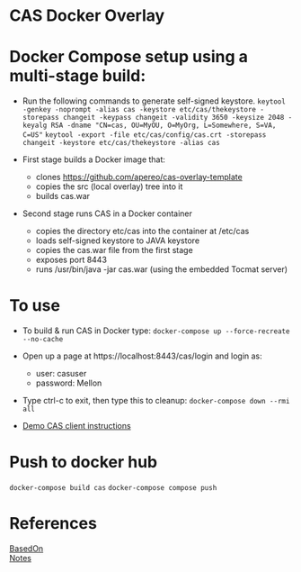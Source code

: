 CAS Docker Overlay
==================
# Docker Compose setup using a multi-stage build:
* Run the following commands to generate self-signed keystore.
```keytool -genkey -noprompt -alias cas -keystore etc/cas/thekeystore -storepass changeit -keypass changeit -validity 3650 -keysize 2048 -keyalg RSA -dname "CN=cas, OU=MyOU, O=MyOrg, L=Somewhere, S=VA, C=US"```
```keytool -export -file etc/cas/config/cas.crt -storepass changeit -keystore etc/cas/thekeystore -alias cas```


* First stage builds a Docker image that:
  * clones https://github.com/apereo/cas-overlay-template
  * copies the src (local overlay) tree into it
  * builds cas.war
* Second stage runs CAS in a Docker container
  * copies the directory etc/cas into the container at /etc/cas
  * loads self-signed keystore to JAVA keystore
  * copies the cas.war file from the first stage
  * exposes port 8443
  * runs /usr/bin/java -jar cas.war (using the embedded Tocmat server)

To use
=====
* To build & run CAS in Docker type:
```docker-compose up --force-recreate --no-cache```

* Open up a page at https://localhost:8443/cas/login and login as:
  * user: casuser
  * password: Mellon

* Type ctrl-c to exit, then type this to cleanup:
```docker-compose down --rmi all```

* [Demo CAS client instructions](https://docs.google.com/document/d/1AKcMnKP_3WxY9pk44pmL7BO-XrD0Oq-t47ya8vdxAsg/edit)

Push to docker hub
=====
```docker-compose build cas```
```docker-compose compose push```


References
==========
[BasedOn](https://github.com/crpeck/cas-overlay-docker)  
[Notes](https://docs.google.com/document/d/1AKcMnKP_3WxY9pk44pmL7BO-XrD0Oq-t47ya8vdxAsg/edit)
